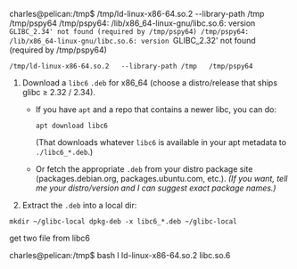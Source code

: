 charles@pelican:/tmp$ /tmp/ld-linux-x86-64.so.2   --library-path /tmp   /tmp/pspy64
/tmp/pspy64: /lib/x86_64-linux-gnu/libc.so.6: version `GLIBC_2.34' not found (required by /tmp/pspy64)
/tmp/pspy64: /lib/x86_64-linux-gnu/libc.so.6: version `GLIBC_2.32' not found (required by /tmp/pspy64)



```
/tmp/ld-linux-x86-64.so.2   --library-path /tmp   /tmp/pspy64
```
1. Download a `libc6` `.deb` for x86_64 (choose a distro/release that ships glibc ≥ 2.32 / 2.34).
    
    - If you have `apt` and a repo that contains a newer libc, you can do:
        
        `apt download libc6`
        
        (That downloads whatever `libc6` is available in your apt metadata to `./libc6_*.deb`.)
        
    - Or fetch the appropriate `.deb` from your distro package site (packages.debian.org, packages.ubuntu.com, etc.). _(If you want, tell me your distro/version and I can suggest exact package names.)_
        
2. Extract the `.deb` into a local dir:
    

`mkdir ~/glibc-local dpkg-deb -x libc6_*.deb ~/glibc-local`

get two file from libc6



charles@pelican:/tmp$ bash l
ld-linux-x86-64.so.2             libc.so.6
